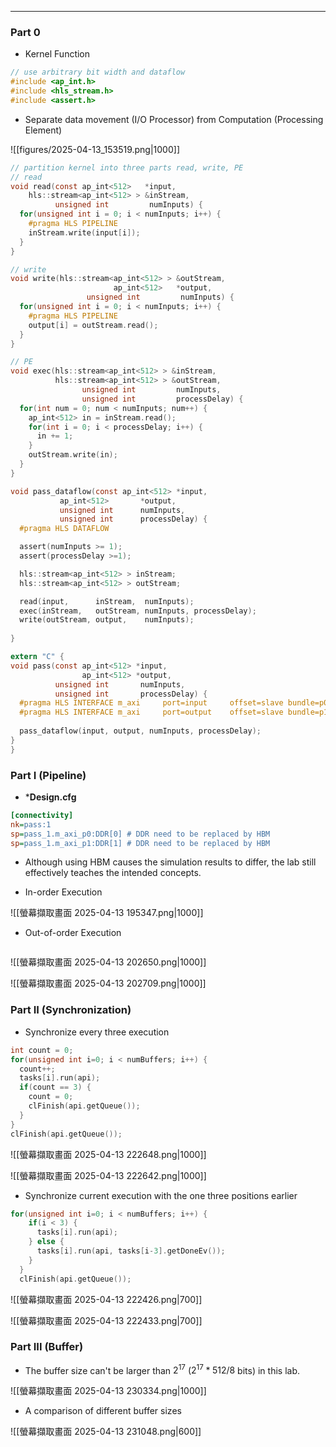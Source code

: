 
---
### Part 0
* Kernel Function	
``` C
// use arbitrary bit width and dataflow
#include <ap_int.h>
#include <hls_stream.h>
#include <assert.h>
```

* Separate data movement (I/O Processor) from Computation (Processing Element)

![[figures/2025-04-13_153519.png|1000]]

``` C
// partition kernel into three parts read, write, PE
// read
void read(const ap_int<512>   *input,
    hls::stream<ap_int<512> > &inStream,
	      unsigned int         numInputs) {
  for(unsigned int i = 0; i < numInputs; i++) {
    #pragma HLS PIPELINE
    inStream.write(input[i]);
  }
}

// write
void write(hls::stream<ap_int<512> > &outStream,
	                   ap_int<512>   *output,
	             unsigned int         numInputs) {
  for(unsigned int i = 0; i < numInputs; i++) {
    #pragma HLS PIPELINE
    output[i] = outStream.read();
  }
}

// PE
void exec(hls::stream<ap_int<512> > &inStream,
	      hls::stream<ap_int<512> > &outStream,
	            unsigned int         numInputs,
	            unsigned int         processDelay) {
  for(int num = 0; num < numInputs; num++) {
    ap_int<512> in = inStream.read();
    for(int i = 0; i < processDelay; i++) {
      in += 1;
    }
    outStream.write(in);
  }
}
```

``` c
void pass_dataflow(const ap_int<512> *input,
		   ap_int<512>       *output,
		   unsigned int      numInputs,
		   unsigned int      processDelay) {
  #pragma HLS DATAFLOW

  assert(numInputs >= 1);
  assert(processDelay >=1);

  hls::stream<ap_int<512> > inStream;
  hls::stream<ap_int<512> > outStream;

  read(input,      inStream,  numInputs);
  exec(inStream,   outStream, numInputs, processDelay);
  write(outStream, output,    numInputs);
  
}
```

``` C
extern "C" {
void pass(const ap_int<512> *input,
	            ap_int<512> *output,
	      unsigned int       numInputs,
	      unsigned int       processDelay) {
  #pragma HLS INTERFACE m_axi     port=input     offset=slave bundle=p0
  #pragma HLS INTERFACE m_axi     port=output    offset=slave bundle=p1
  
  pass_dataflow(input, output, numInputs, processDelay);
}
}
```
### Part I (Pipeline)

* ***Design.cfg**
``` ini
[connectivity]
nk=pass:1
sp=pass_1.m_axi_p0:DDR[0] # DDR need to be replaced by HBM
sp=pass_1.m_axi_p1:DDR[1] # DDR need to be replaced by HBM
```

* Although using HBM causes the simulation results to differ, the lab still effectively teaches the intended concepts.

* In-order Execution

![[螢幕擷取畫面 2025-04-13 195347.png|1000]]

* Out-of-order Execution

``` c

```

![[螢幕擷取畫面 2025-04-13 202650.png|1000]]

![[螢幕擷取畫面 2025-04-13 202709.png|1000]]
### Part II (Synchronization)

* Synchronize every three execution

``` c
int count = 0;
for(unsigned int i=0; i < numBuffers; i++) {
  count++;
  tasks[i].run(api);
  if(count == 3) {
    count = 0;
    clFinish(api.getQueue());
  }
}
clFinish(api.getQueue());
```

![[螢幕擷取畫面 2025-04-13 222648.png|1000]]


![[螢幕擷取畫面 2025-04-13 222642.png|1000]]

* Synchronize current execution with the one three positions earlier

``` c
for(unsigned int i=0; i < numBuffers; i++) {
    if(i < 3) {
      tasks[i].run(api);
    } else {
      tasks[i].run(api, tasks[i-3].getDoneEv());
    }
  }
  clFinish(api.getQueue());
```

![[螢幕擷取畫面 2025-04-13 222426.png|700]]

![[螢幕擷取畫面 2025-04-13 222433.png|700]]

### Part III (Buffer)

* The buffer size can't be larger than $2^{17}$ ($2^{17} * 512/8$ bits)  in this lab. 

![[螢幕擷取畫面 2025-04-13 230334.png|1000]]

* A comparison of different buffer sizes

![[螢幕擷取畫面 2025-04-13 231048.png|600]]